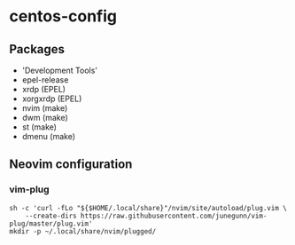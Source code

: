 # centos-config

## Packages

- 'Development Tools'
- epel-release
- xrdp (EPEL)
- xorgxrdp (EPEL)
- nvim (make)
- dwm (make)
- st (make)
- dmenu (make)

## Neovim configuration

### vim-plug

```shell
sh -c 'curl -fLo "${$HOME/.local/share}"/nvim/site/autoload/plug.vim \
    --create-dirs https://raw.githubusercontent.com/junegunn/vim-plug/master/plug.vim'
mkdir -p ~/.local/share/nvim/plugged/
```

